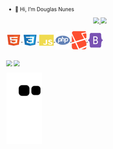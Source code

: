 - 👋 Hi, I’m Douglas Nunes

<div align="center">
  <a href="https://github.com/DouglaxN">
  <img height="180em" src="https://github-readme-stats.vercel.app/api?username=DouglaxN&show_icons=true&theme=dark&include_all_commits=true&count_private=true"/>
  <img height="180em" src="https://github-readme-stats.vercel.app/api/top-langs/?username=DouglaxN&layout=compact&langs_count=7&theme=dark"/>
</div>
<div style="display: inline_block"><br>
   <img align="center" alt="HTML" height="30" width="40" src="https://raw.githubusercontent.com/devicons/devicon/master/icons/html5/html5-original.svg">
  <img align="center" alt="CSS" height="30" width="40" src="https://raw.githubusercontent.com/devicons/devicon/master/icons/css3/css3-original.svg">
  <img align="center" alt="Js" height="30" width="40" src="https://raw.githubusercontent.com/devicons/devicon/master/icons/javascript/javascript-plain.svg">
  <img align="center" alt="PHP" height="50" width="40" src="https://raw.githubusercontent.com/devicons/devicon/master/icons/php/php-plain.svg">
  <img align="center" alt="Laravel" height="50" width="40" src="https://raw.githubusercontent.com/devicons/devicon/master/icons/laravel/laravel-plain.svg">  
  <img align="center" alt="bootstrap" height="50" width="40" src="https://raw.githubusercontent.com/devicons/devicon/master/icons/bootstrap/bootstrap-plain.svg">

</div>
  
  ##
  
<div> 
  <a href="https://instagram.com/dougxns_" target="_blank"><img src="https://img.shields.io/badge/-Instagram-%23E4405F?style=for-the-badge&logo=instagram&logoColor=white" target="_blank"></a>
  <a href = "mailto:douglas.devx@gmail.com"><img src="https://img.shields.io/badge/-Gmail-%23333?style=for-the-badge&logo=gmail&logoColor=white" target="_blank"></a>
  
 
  ![Snake animation](https://github.com/DouglaxN/DouglaxN/blob/output/github-contribution-grid-snake.svg)
 
</div>  
<!---
DouglaxN/DouglaxN is a ✨ special ✨ repository because its `README.md` (this file) appears on your GitHub profile.
You can click the Preview link to take a look at your changes.
--->
